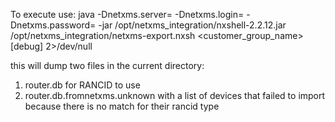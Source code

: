 To execute use:
java -Dnetxms.server=<NETXMSIP> -Dnetxms.login=<USERNAME> -Dnetxms.password=<PASSWORD> -jar /opt/netxms_integration/nxshell-2.2.12.jar /opt/netxms_integration/netxms-export.nxsh <customer_group_name> [debug] 2>/dev/null

this will dump two files in the current directory:
1. router.db for RANCID to use
2. router.db.fromnetxms.unknown with a list of devices that failed to import because there is no match for their rancid type
